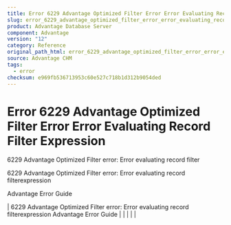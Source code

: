 ```yaml
---
title: Error 6229 Advantage Optimized Filter Error Error Evaluating Record Filter Expression
slug: error_6229_advantage_optimized_filter_error_error_evaluating_record_filter_expression
product: Advantage Database Server
component: Advantage
version: "12"
category: Reference
original_path_html: error_6229_advantage_optimized_filter_error_error_evaluating_record_filter_expression.htm
source: Advantage CHM
tags:
  - error
checksum: e969fb536713953c60e527c718b1d312b9054ded
---
```


# Error 6229 Advantage Optimized Filter Error Error Evaluating Record Filter Expression

6229 Advantage Optimized Filter error: Error evaluating record filter

6229 Advantage Optimized Filter error: Error evaluating record filterexpression

Advantage Error Guide

| 6229 Advantage Optimized Filter error: Error evaluating record filterexpression  Advantage Error Guide |  |  |  |  |
